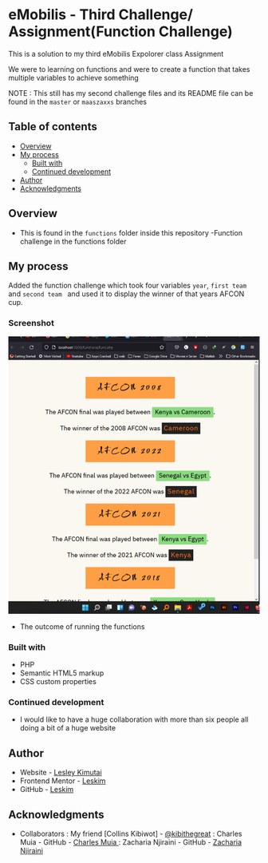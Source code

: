 # eMobilis - Third Challenge/ Assignment(Function Challenge)

This is a solution to my third eMobilis Expolorer class Assignment

We were to learning on functions and were to create a function that takes multiple variables to achieve something 

NOTE : This still has my second challenge files and its README file can be found in the `master` or  `maaszaxxs` branches

## Table of contents

- [Overview](#overview)
- [My process](#my-process)
  - [Built with](#built-with)
  - [Continued development](#continued-development)
- [Author](#author)
- [Acknowledgments](#acknowledgments)

## Overview

- This is found in the `functions` folder inside this repository
-Function challenge in the functions folder

## My process

Added the function challenge which took four variables `year`, `first team` and `second team ` and used it to display the winner of that years AFCON cup.

 ### Screenshot

![](./functions/funct.png)

- The outcome of running the functions

### Built with

- PHP
- Semantic HTML5 markup
- CSS custom properties

### Continued development

 - I would like to have a huge collaboration with more than six people all doing a bit of a huge website 


## Author

- Website - [Lesley Kimutai](https://linktr.ee/les_kim)
- Frontend Mentor - [Leskim](https://www.frontendmentor.io/profile/Leskim)
- GitHub - [Leskim](https://github.com/Leskim)



## Acknowledgments

 - Collaborators : My friend [Collins Kibiwot] - [@kibithegreat](https://github.com/kibiwotkosgei)
                 : Charles Muia - GitHub - [Charles Muia ](https://github.com/Charles-Muia)
                 : Zacharia Njiraini - GitHub - [Zacharia Njiraini ](https://github.com/maaszaxxs)
 
